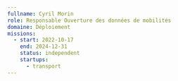 ```yaml
---
fullname: Cyril Morin
role: Responsable Ouverture des données de mobilités
domaine: Déploiement
missions:
  - start: 2022-10-17
    end: 2024-12-31
    status: independent
    startups:
      - transport
---
```

